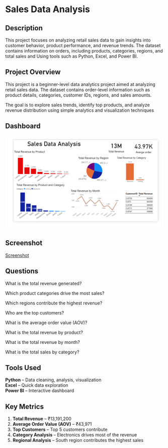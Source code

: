 # Sales Data Analysis

## Description

This project focuses on analyzing retail sales data to gain insights into customer behavior, product performance, and revenue trends. The dataset contains information on orders, including products, categories, regions, and total sales and Using tools such as Python, Excel, and Power BI.

## Project Overview

This project is a beginner-level data analytics project aimed at analyzing retail sales data. The dataset contains order-level information such as product details, categories, customer IDs, regions, and sales amounts.

The goal is to explore sales trends, identify top products, and analyze revenue distribution using simple analytics and visualization techniques

## Dashboard
![Dashboard](https://raw.githubusercontent.com/Siddaling1/Sales-Data-Analysis-project/main/Dashboard%20Screenshot.png)


## Screenshot
<a href="https://github.com/Siddaling1/Sales-Data-Analysis-project/blob/main/Screenshot.png">Screenshot</a>

## Questions
What is the total revenue generated?

Which product categories drive the most sales?

Which regions contribute the highest revenue?

Who are the top customers?

What is the average order value (AOV)?

What is the total revenue by product?

What is the total revenue by month?

What is the total sales by category?

## Tools Used  
**Python**  – Data cleaning, analysis, visualization  
**Excel** – Quick data exploration  
 **Power BI** – Interactive dashboard  


##  Key Metrics  
1. **Total Revenue** – ₹13,191,200  
2. **Average Order Value (AOV)** – ₹43,971  
3. **Top Customers** – Top 5 customers contribute   
4. **Category Analysis** – Electronics drives most of the revenue  
5. **Regional Analysis** – South region contributes the highest sales  


